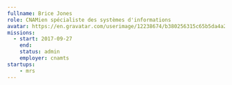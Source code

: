 ```yaml
---
fullname: Brice Jones
role: CNAMien spécialiste des systèmes d'informations
avatar: https://en.gravatar.com/userimage/12238674/b380256315c65b5da4a2b0dd67321a3f.jpeg
missions:
  - start: 2017-09-27
    end:
    status: admin
    employer: cnamts
startups:
    - mrs
---
```

